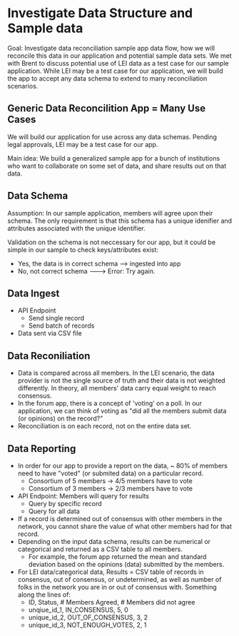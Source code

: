 # Investigate Data Structure and Sample data

Goal: Investigate data reconciliation sample app data flow, how we will reconcile this data in our application and potential sample data sets. We met with Brent to discuss potential use of LEI data as a test case for our sample application. While LEI may be a test case for our application, we will build the app to accept any data schema to extend to many reconciliation scenarios.


## Generic Data Reconcilition App = Many Use Cases
We will build our application for use across any data schemas. Pending legal approvals, LEI may be a test case for our app.

Main idea: We build a generalized sample app for a bunch of institutions who want to collaborate on some set of data, and share results out on that data. 

## Data Schema 
Assumption: In our sample application, members will agree upon their schema. The only requirement is that this schema has a unique idenifier and attributes associated with the unique identifier. 

Validation on the schema is not neccessary for our app, but it could be simple in our sample to check keys/attributes exist: 
- Yes, the data is in correct schema --> ingested into app
- No, not correct schema ---> Error: Try again. 

## Data Ingest 
- API Endpoint
    - Send single record 
    - Send batch of records
- Data sent via CSV file 

## Data Reconiliation
- Data is compared across all members. In the LEI scenario, the data provider is not the single source of truth and their data is not weighted differently. In theory, all members' data carry equal weight to reach consensus.
- In the forum app, there is a concept of 'voting' on a poll. In our application, we can think of voting as "did all the members submit data (or opinions) on the record?"
- Reconciliation is on each record, not on the entire data set. 

## Data Reporting
- In order for our app to provide a report on the data, ~ 80% of members need to have "voted" (or submited data) on a particular record. 
    - Consortium of 5 members -> 4/5 members have to vote
    - Consortium of 3 members -> 2/3 members have to vote
- API Endpoint: Members will query for results 
    - Query by specific record 
    - Query for all data 
- If a record is determined out of consensus with other members in the network, you cannot share the value of what other members had for that record. 
- Depending on the input data schema, results can be numerical or categorical and returned as a CSV table to all members.
    - For example, the forum app returned the mean and standard deviation based on the opinions (data) submitted by the members.
- For LEI data/categorical data, Results = CSV table of records in consensus, out of consensus, or undetermined, as well as number of folks in the network you are in or out of consensus with. Something along the lines of:
    - ID, Status, # Members Agreed, # Members did not agree
    - unqiue_id_1, IN_CONSENSUS, 5, 0
    - unique_id_2, OUT_OF_CONSENSUS, 3, 2
    - unique_id_3, NOT_ENOUGH_VOTES, 2, 1
